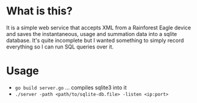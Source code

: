 # What is this?

It is a simple web service that accepts XML from a Rainforest Eagle device and saves the instantaneous,
usage and summation data into a sqlite database. It's quite incomplete but I wanted something to
simply record everything so I can run SQL queries over it.

# Usage

- `go build server.go` ... compiles sqlite3 into it
- `./server -path <path/to/sqlite-db.file> -listen <ip:port>`
